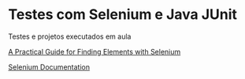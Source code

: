 # Testes com Selenium e Java JUnit

Testes e projetos executados em aula

[A Practical Guide for Finding Elements with Selenium](https://dev.to/endtest/a-practical-guide-for-finding-elements-with-selenium-4djf)

[Selenium Documentation](https://www.selenium.dev/documentation/en)
